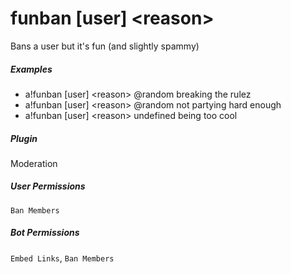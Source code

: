 # funban [user] &lt;reason&gt;

Bans a user but it's fun (and slightly spammy)
			

##### Examples

* a!funban [user] &lt;reason&gt; @random breaking the rulez
* a!funban [user] &lt;reason&gt; @random not partying hard enough
* a!funban [user] &lt;reason&gt; undefined being too cool


##### Plugin
Moderation


##### User Permissions
`Ban Members`


##### Bot Permissions
`Embed Links`, `Ban Members`